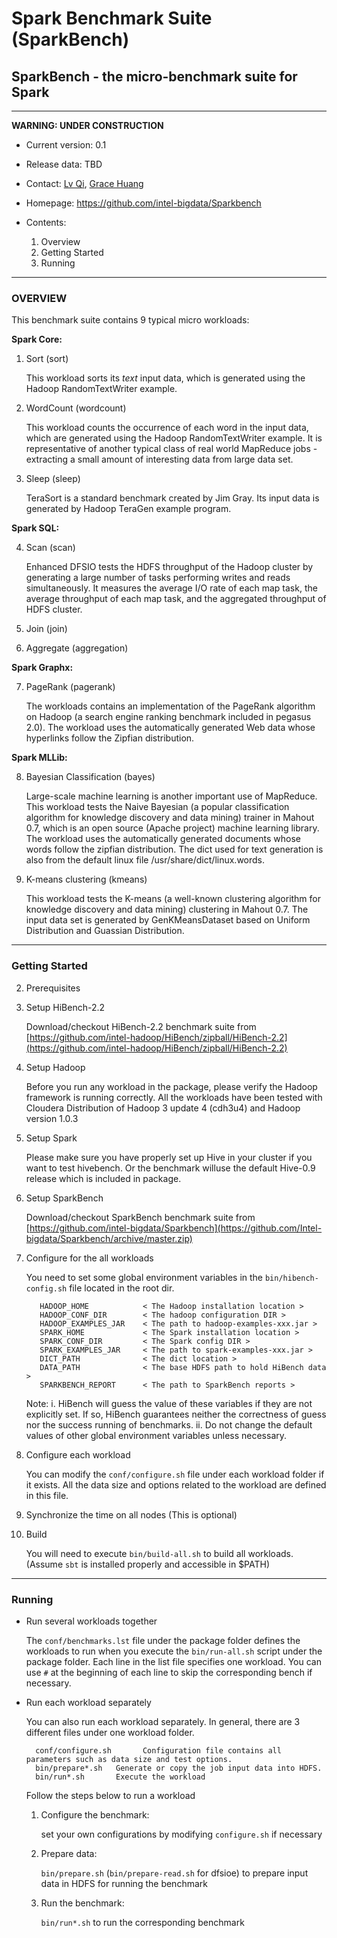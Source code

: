 # Spark Benchmark Suite (SparkBench) #
## SparkBench - the micro-benchmark suite for Spark ##

---

**WARNING: UNDER CONSTRUCTION**

- Current version: 0.1
- Release data: TBD
- Contact: [Lv Qi](mailto:qi.lv@intel.com), [Grace Huang](mailto:jie.huang@intel.com)
- Homepage: https://github.com/intel-bigdata/Sparkbench

- Contents:
  1. Overview
  2. Getting Started
  3. Running

---
### OVERVIEW ###

This benchmark suite contains 9 typical micro workloads:

  **Spark Core:**

1. Sort (sort)

    This workload sorts its *text* input data, which is generated using the Hadoop RandomTextWriter example.

2. WordCount (wordcount)

    This workload counts the occurrence of each word in the input data, which are generated using the Hadoop RandomTextWriter example. It is representative of another typical class of real world MapReduce jobs - extracting a small amount of interesting data from large data set.

3. Sleep (sleep)

    TeraSort is a standard benchmark created by Jim Gray. Its input data is generated by Hadoop TeraGen example program.

  **Spark SQL:**

4. Scan (scan)

    Enhanced DFSIO tests the HDFS throughput of the Hadoop cluster by generating a large number of tasks performing writes and reads simultaneously. It measures the average I/O rate of each map task, the average throughput of each map task, and the aggregated throughput of HDFS cluster.

5. Join (join)

6. Aggregate (aggregation)

  **Spark Graphx:**

7. PageRank (pagerank)

    The workloads contains an implementation of the PageRank algorithm on Hadoop (a search engine ranking benchmark included in pegasus 2.0). The workload uses the automatically generated Web data whose hyperlinks follow the Zipfian distribution.

  **Spark MLLib:**

8. Bayesian Classification (bayes)

    Large-scale machine learning is another important use of MapReduce. This workload tests the Naive Bayesian (a popular classification algorithm for knowledge discovery and data mining) trainer in Mahout 0.7, which is an open source (Apache project) machine learning library. The workload uses the automatically generated documents whose words follow the zipfian distribution. The dict used for text generation is also from the default linux file /usr/share/dict/linux.words.

9. K-means clustering (kmeans)

    This workload tests the K-means (a well-known clustering algorithm for knowledge discovery and data mining) clustering in Mahout 0.7. The input data set is generated by GenKMeansDataset based on Uniform Distribution and Guassian Distribution.

---
### Getting Started ###

2. Prerequisites

  1. Setup HiBench-2.2

      Download/checkout HiBench-2.2 benchmark suite from [https://github.com/intel-hadoop/HiBench/zipball/HiBench-2.2](https://github.com/intel-hadoop/HiBench/zipball/HiBench-2.2)

  2. Setup Hadoop

      Before you run any workload in the package, please verify the Hadoop framework is running correctly. All the workloads have been tested with Cloudera Distribution of Hadoop 3 update 4 (cdh3u4) and Hadoop version 1.0.3

  3. Setup Spark

      Please make sure you have properly set up Hive in your cluster if you want to test hivebench. Or the benchmark willuse the default Hive-0.9 release which is included in package.

  4. Setup SparkBench

      Download/checkout SparkBench benchmark suite from [https://github.com/intel-bigdata/Sparkbench](https://github.com/Intel-bigdata/Sparkbench/archive/master.zip)

2. Configure for the all workloads

    You need to set some global environment variables in the `bin/hibench-config.sh` file located in the root dir.

          HADOOP_HOME            < The Hadoop installation location >
          HADOOP_CONF_DIR        < The hadoop configuration DIR >
          HADOOP_EXAMPLES_JAR    < The path to hadoop-examples-xxx.jar >
          SPARK_HOME             < The Spark installation location >
          SPARK_CONF_DIR         < The Spark config DIR >
          SPARK_EXAMPLES_JAR     < The path to spark-examples-xxx.jar >
          DICT_PATH              < The dict location >
          DATA_PATH              < The base HDFS path to hold HiBench data >
          SPARKBENCH_REPORT      < The path to SparkBench reports >

    Note:
      i.  HiBench will guess the value of these variables if they are not explicitly set. If so, HiBench guarantees neither the correctness of guess nor the success running of benchmarks.
      ii. Do not change the default values of other global environment variables unless necessary.

3. Configure each workload

    You can modify the `conf/configure.sh` file under each workload folder if it exists. All the data size and options related to the workload are defined in this file.

4. Synchronize the time on all nodes (This is optional)

5. Build

    You will need to execute `bin/build-all.sh` to build all workloads. (Assume `sbt` is installed properly and accessible in $PATH)

---
### Running ###

- Run several workloads together

  The `conf/benchmarks.lst` file under the package folder defines the workloads to run when you execute the `bin/run-all.sh` script under the package folder. Each line in the list file specifies one workload. You can use `#` at the beginning of each line to skip the corresponding bench if necessary.

- Run each workload separately

  You can also run each workload separately. In general, there are 3 different files under one workload folder.

        conf/configure.sh       Configuration file contains all parameters such as data size and test options.
        bin/prepare*.sh   Generate or copy the job input data into HDFS.
        bin/run*.sh       Execute the workload

  Follow the steps below to run a workload

  1. Configure the benchmark:

      set your own configurations by modifying `configure.sh` if necessary
  2. Prepare data:

      `bin/prepare.sh` (`bin/prepare-read.sh` for dfsioe) to prepare input data in HDFS for running the benchmark
  3. Run the benchmark:

      `bin/run*.sh` to run the corresponding benchmark
